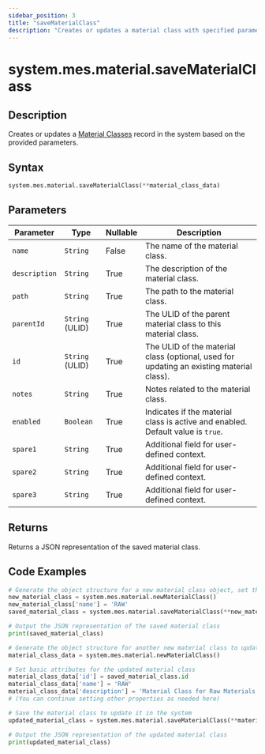```yaml
---
sidebar_position: 3
title: "saveMaterialClass"
description: "Creates or updates a material class with specified parameters."
---
```


# system.mes.material.saveMaterialClass

## Description

Creates or updates a [Material Classes](../../data-model/material-model/material-class) record in the system based on the provided parameters.

## Syntax

```python
system.mes.material.saveMaterialClass(**material_class_data)
```

## Parameters

| Parameter     | Type            | Nullable | Description                                                                              |
|---------------|-----------------|----------|------------------------------------------------------------------------------------------|
| `name`        | `String`        | False    | The name of the material class.                                                          |
| `description` | `String`        | True     | The description of the material class.                                                   |
| `path`        | `String`        | True     | The path to the material class.                                                          |
| `parentId`    | `String` (ULID) | True     | The ULID of the parent material class to this material class.                            |
| `id`          | `String` (ULID) | True     | The ULID of the material class (optional, used for updating an existing material class). |
| `notes`       | `String`        | True     | Notes related to the material class.                                                     |
| `enabled`     | `Boolean`       | True     | Indicates if the material class is active and enabled. Default value is `true`.          |
| `spare1`      | `String`        | True     | Additional field for user-defined context.                                               |
| `spare2`      | `String`        | True     | Additional field for user-defined context.                                               |
| `spare3`      | `String`        | True     | Additional field for user-defined context.                                               |

## Returns

Returns a JSON representation of the saved material class.

## Code Examples

```python
# Generate the object structure for a new material class object, set the initial arguments and save it
new_material_class = system.mes.material.newMaterialClass()
new_material_class['name'] = 'RAW'
saved_material_class = system.mes.material.saveMaterialClass(**new_material_class)

# Output the JSON representation of the saved material class
print(saved_material_class)

# Generate the object structure for another new material class to update the previous material class
material_class_data = system.mes.material.newMaterialClass()

# Set basic attributes for the updated material class
material_class_data['id'] = saved_material_class.id
material_class_data['name'] = 'RAW'
material_class_data['description'] = 'Material Class for Raw Materials'
# (You can continue setting other properties as needed here)

# Save the material class to update it in the system
updated_material_class = system.mes.material.saveMaterialClass(**material_class_data)

# Output the JSON representation of the updated material class
print(updated_material_class)
```
